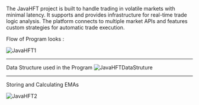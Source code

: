 The JavaHFT project is built to handle trading in volatile markets with minimal latency. It supports and provides infrastructure for real-time trade logic analysis. The platform connects to multiple market APIs and features custom strategies for automatic trade execution.


Flow of Program looks :

![JavaHFT1](https://github.com/user-attachments/assets/e52b7fd3-b0f0-444c-a0a2-b496c25088db)

-----------------

Data Structure used in the Program
![JavaHFTDataStruture](https://github.com/user-attachments/assets/cf88c130-14be-48df-b840-c4ecb99a31e2)

------------------

Storing and Calculating EMAs


![JavaHFT2](https://github.com/user-attachments/assets/e9cdee79-8501-4460-b204-ef481cc81bd2)


